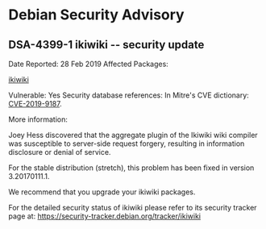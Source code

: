
Debian Security Advisory
========================


DSA-4399-1 ikiwiki -- security update
-------------------------------------



Date Reported:
28 Feb 2019
Affected Packages:

[ikiwiki](https://packages.debian.org/src:ikiwiki)

Vulnerable:
Yes
Security database references:
In Mitre's CVE dictionary: [CVE-2019-9187](https://security-tracker.debian.org/tracker/CVE-2019-9187).  

More information:

Joey Hess discovered that the aggregate plugin of the Ikiwiki wiki
compiler was susceptible to server-side request forgery, resulting in
information disclosure or denial of service.


For the stable distribution (stretch), this problem has been fixed in
version 3.20170111.1.


We recommend that you upgrade your ikiwiki packages.


For the detailed security status of ikiwiki please refer to
its security tracker page at:
<https://security-tracker.debian.org/tracker/ikiwiki>





